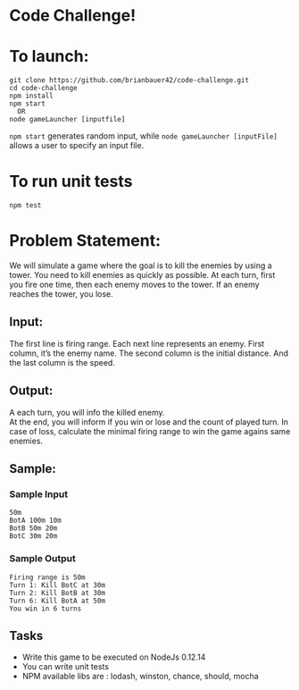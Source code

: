 # Code Challenge!


# To launch:
```
git clone https://github.com/brianbauer42/code-challenge.git
cd code-challenge
npm install
npm start
  OR 
node gameLauncher [inputfile]
```
`npm start` generates random input, while `node gameLauncher [inputFile]` allows a user to specify an input file.

# To run unit tests
```npm test```

# Problem Statement:
We will simulate a game where the goal is to kill the enemies by using a tower.  You need to kill enemies as quickly as possible. 
At each turn, first you fire one time, then each enemy moves to the tower. 
If an enemy reaches the tower, you lose.

## Input:
The first line is firing range. 
Each next line represents an enemy. 
First column, it’s the enemy name. The second column is the initial distance. And the last column is the speed.

## Output:  
A each turn, you will info the killed enemy.  
At the end, you will inform if you win or lose and the count of played turn. 
In case of loss, calculate the minimal firing range to win the game agains same enemies.

## Sample:

### Sample Input 
```
50m 
BotA 100m 10m
BotB 50m 20m
BotC 30m 20m
```

### Sample Output
```
Firing range is 50m
Turn 1: Kill BotC at 30m
Turn 2: Kill BotB at 30m
Turn 6: Kill BotA at 50m
You win in 6 turns
```

## Tasks
- Write this game to be executed on NodeJs 0.12.14
- You can write unit tests
- NPM available libs are : lodash, winston, chance, should, mocha
